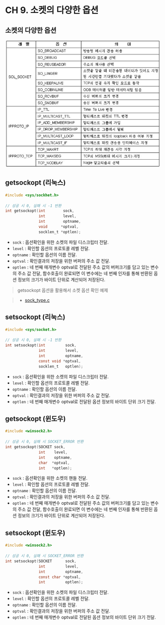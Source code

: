 # CH 9\. 소켓의 다양한 옵션

## 소켓의 다양한 옵션

![hostent img](../img/socket_opt.jpg)

## getsockopt (리눅스)

```c
#include <sys/sockhet.h>

// 성공 시 0, 실패 시 -1 반환
int getsockopt(int        sock,
               int        level,
               int        optname,
               void      *optval,
               socklen_t *optlen);
```

- `sock` : 옵션확인을 위한 소켓의 파일 디스크립터 전달.
- `level` : 확인할 옵션의 프로토콜 레벨 전달.
- `optname` : 확인할 옵션의 이름 전달.
- `optval` : 확인결과의 저장을 위한 버퍼의 주소 값 전달.
- `optlen` : 네 번째 매개변수 optval로 전달된 주소 값의 버퍼크기를 담고 있는 변수의 주소 값 전달, 함수호출이 완료되면 이 변수에는 네 번째 인자를 통해 반환된 옵션 정보의 크기가 바이트 단위로 계산되어 저장된다.

> getsockopt 옵션을 활용해서 소켓 옵션 확인 예제<br>

> - [sock_type.c](https://github.com/wheejinv/C-TCPIP-Practice/blob/master/Linux/09_%EC%86%8C%EC%BC%93%EC%9D%98%20%EB%8B%A4%EC%96%91%ED%95%9C%20%EC%98%B5%EC%85%98/sock_type.c)

## setsockopt (리눅스)

```c
#include <sys/socket.h>

// 성공 시 0, 실패 시 -1 반환
int setsockopt(int         sock,
               int         level,
               int         optname,
               const void *optval,
               socklen_t   optlen);
```

- `sock` : 옵션확인을 위한 소켓의 파일 디스크립터 전달.
- `level` : 확인할 옵션의 프로토콜 레벨 전달.
- `optname` : 확인할 옵션의 이름 전달.
- `optval` : 확인결과의 저장을 위한 버퍼의 주소 값 전달.
- `optlen` : 네 번째 매개변수 optval로 전달된 옵션 정보의 바이트 단위 크기 전달.

## getsockopt (윈도우)

```c
#include <winsock2.h>

// 성공 시 0, 실패 시 SOCKET_ERROR 반환
int getsockopt(SOCKET sock,
               int    level,
               int    optname,
               char  *optval,
               int   *optlen);
```

- `sock` : 옵션확인을 위한 소켓의 핸들 전달.
- `level` : 확인할 옵션의 프로토콜 레벨 전달.
- `optname` : 확인할 옵션의 이름 전달.
- `optval` : 확인결과의 저장을 위한 버퍼의 주소 값 전달.
- `optlen` : 네 번째 매개변수 optval로 전달된 주소 값의 버퍼크기를 담고 있는 변수의 주소 값 전달, 함수호출이 완료되면 이 변수에는 네 번째 인자를 통해 반환된 옵션 정보의 크기가 바이트 단위로 계산되어 저장된다.

## setsockopt (윈도우)

```c
#include <winsock2.h>

// 성공 시 0, 실패 시 SOCKET_ERROR 반환
int setsockopt(SOCKET      sock,
               int         level,
               int         optname,
               const char *optval,
               int         optlen);
```

- `sock` : 옵션확인을 위한 소켓의 파일 디스크립터 전달.
- `level` : 확인할 옵션의 프로토콜 레벨 전달.
- `optname` : 확인할 옵션의 이름 전달.
- `optval` : 확인결과의 저장을 위한 버퍼의 주소 값 전달.
- `optlen` : 네 번째 매개변수 optval로 전달된 옵션 정보의 바이트 단위 크기 전달.
